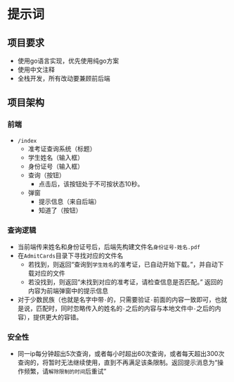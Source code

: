 # 提示词

## 项目要求

- 使用go语言实现，优先使用纯go方案
- 使用中文注释
- 全栈开发，所有改动要兼顾前后端

## 项目架构

### 前端

- `/index`
  - 准考证查询系统（标题）
  - 学生姓名（输入框）
  - 身份证号（输入框）
  - 查询（按钮）
    - 点击后，该按钮处于不可按状态10秒。
  - 弹窗
    - 提示信息（来自后端）
    - 知道了（按钮）

### 查询逻辑

- 当前端传来姓名和身份证号后，后端先构建文件名`身份证号-姓名.pdf`
- 在`AdmitCards`目录下寻找对应的文件名
  - 若找到，则返回“查询到`学生姓名`的准考证，已自动开始下载。”，并自动下载对应的文件
  - 若没找到，则返回“未找到对应的准考证，请检查信息是否匹配。”
  返回的内容为前端弹窗中的提示信息
- 对于少数民族（也就是名字中带`·`的，只需要验证`·`前面的内容一致即可，也就是说，匹配时，同时忽略传入的姓名的`·`之后的内容与本地文件中`·`之后的内容），提供更大的容错。

### 安全性

- 同一ip每分钟超出5次查询，或者每小时超出60次查询，或者每天超出300次查询的，将暂时无法继续使用，直到不再满足该条限制。返回提示消息为“操作频繁，请`解除限制的时间`后重试”

